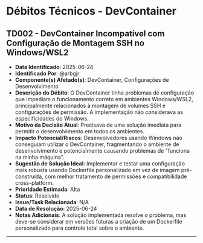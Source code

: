 # Débitos Técnicos - DevContainer

## TD002 - DevContainer Incompatível com Configuração de Montagem SSH no Windows/WSL2

- **Data Identificado**: 2025-06-24
- **Identificado Por**: @arbgjr
- **Componente(s) Afetado(s)**: DevContainer, Configurações de Desenvolvimento
- **Descrição do Débito**: O DevContainer tinha problemas de configuração que impediam o funcionamento correto em ambientes Windows/WSL2, principalmente relacionados à montagem de volumes SSH e configurações de permissão. A implementação não considerava as especificidades do Windows.
- **Motivo da Decisão Atual**: Precisava de uma solução imediata para permitir o desenvolvimento em todos os ambientes.
- **Impacto Potencial/Riscos**: Desenvolvedores usando Windows não conseguiam utilizar o DevContainer, fragmentando o ambiente de desenvolvimento e potencialmente causando problemas de "funciona na minha máquina".
- **Sugestão de Solução Ideal**: Implementar e testar uma configuração mais robusta usando Dockerfile personalizado em vez de imagem pré-construída, com melhor tratamento de permissões e compatibilidade cross-platform.
- **Prioridade Estimada**: Alta
- **Status**: Resolvido
- **Issue/Task Relacionada**: N/A
- **Data de Resolução**: 2025-06-24
- **Notas Adicionais**: A solução implementada resolve o problema, mas deve-se considerar em versões futuras a criação de um Dockerfile personalizado para controle total sobre o ambiente.

---
